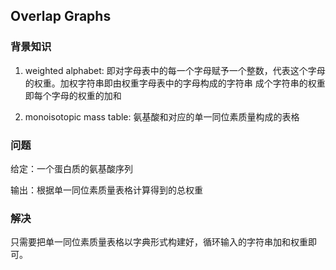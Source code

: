 ## Overlap Graphs

### 背景知识

1. weighted alphabet: 即对字母表中的每一个字母赋予一个整数，代表这个字母的权重。加权字符串即由权重字母表中的字母构成的字符串
成个字符串的权重即每个字母的权重的加和

2. monoisotopic mass table: 氨基酸和对应的单一同位素质量构成的表格 

### 问题

给定：一个蛋白质的氨基酸序列

输出：根据单一同位素质量表格计算得到的总权重

###  解决

只需要把单一同位素质量表格以字典形式构建好，循环输入的字符串加和权重即可。

